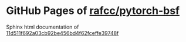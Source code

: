 GitHub Pages of [rafcc/pytorch-bsf](https://github.com/rafcc/pytorch-bsf)
===
Sphinx html documentation of [11d511f692a03cb92be456bd4f62fceffe39748f](https://github.com/rafcc/pytorch-bsf/tree/11d511f692a03cb92be456bd4f62fceffe39748f)
